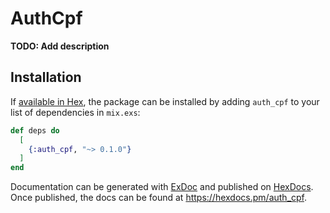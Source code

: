 # AuthCpf

**TODO: Add description**

## Installation

If [available in Hex](https://hex.pm/docs/publish), the package can be installed
by adding `auth_cpf` to your list of dependencies in `mix.exs`:

```elixir
def deps do
  [
    {:auth_cpf, "~> 0.1.0"}
  ]
end
```

Documentation can be generated with [ExDoc](https://github.com/elixir-lang/ex_doc)
and published on [HexDocs](https://hexdocs.pm). Once published, the docs can
be found at <https://hexdocs.pm/auth_cpf>.

